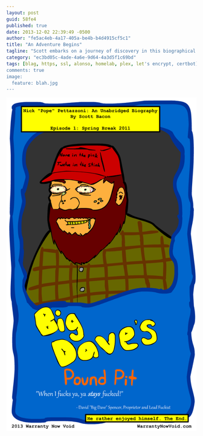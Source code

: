 ```yaml
---
layout: post
guid: 58fe4
published: true
date: 2013-12-02 22:39:49 -0500
author: "fe5ac4eb-4a17-405a-be4b-b4d4915cf5c1"
title: "An Adventure Begins"
tagline: "Scott embarks on a journey of discovery in this biographical series featuring his good friend Pope. "
category: "ec3bd05c-4ade-4a6e-9d64-4a3d5f1c69bd"
tags: [blag, https, ssl, alonso, homelab, plex, let's encrypt, certbot]
comments: true
image:
  feature: blah.jpg
---
```


![](/assets/img/lol/Dave1.png "For what it's worth, they call him Big Dave ironically. Massive, Throbbing Dave would be a much more accurate moniker.")